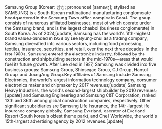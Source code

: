 Samsung Group (Korean: 삼성; pronounced [samsʌŋ]; stylised as SΛMSUNG) is a South Korean multinational manufacturing conglomerate headquartered in the Samsung Town office complex in Seoul. The group consists of numerous affiliated businesses, most of which operate under the Samsung brand, and is the largest chaebol (business conglomerate) in South Korea. As of 2024,[update] Samsung has the world's fifth-highest brand value.Founded in 1938 by Lee Byung-chul as a trading company, Samsung diversified into various sectors, including food processing, textiles, insurance, securities, and retail, over the next three decades. In the late 1960s, Samsung entered the electronics industry, followed by the construction and shipbuilding sectors in the mid-1970s—areas that would fuel its future growth. After Lee died in 1987, Samsung was divided into five business groups: Samsung Group, Shinsegae Group, CJ Group, Hansol Group, and JoongAng Group.Key affiliates of Samsung include Samsung Electronics, the world's largest information technology company, consumer electronics maker and chipmaker by 2017 revenues;[update] Samsung Heavy Industries, the world's second-largest shipbuilder by 2010 revenues;[update] and Samsung Engineering and Samsung C&T Corporation, ranked 13th and 36th among global construction companies, respectively. Other significant subsidiaries are Samsung Life Insurance, the 14th-largest life insurance company globally, Samsung Everland, operator of Everland Resort (South Korea's oldest theme park), and Cheil Worldwide, the world's 15th-largest advertising agency by 2012 revenues.[update]